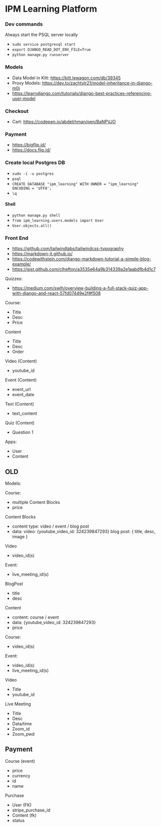 # IPM Learning Platform

### Dev commands

Always start the PSQL server locally
- `sudo service postgresql start`
- `export DJANGO_READ_DOT_ENV_FILE=True`
- `python manage.py runserver`

### Models
- Data Model in Kitt: https://kitt.lewagon.com/db/39345
- Proxy Models: https://dev.to/zachtylr21/model-inheritance-in-django-m0j
- https://learndjango.com/tutorials/django-best-practices-referencing-user-model

### Checkout
- Cart: https://codepen.io/abdelrhman/pen/BaNPVJO

### Payment
- https://bigflip.id/
- https://docs.flip.id/

### Create local Postgres DB
- `sudo -i -u postgres`
- `psql`
- `CREATE DATABASE "ipm_learning" WITH OWNER = "ipm_learning"  ENCODING = 'UTF8';`
- `\q`

#### Shell
- `python manage.py shell`
- `from ipm_learning.users.models import User`
- `User.objects.all()`

### Front End
- https://github.com/tailwindlabs/tailwindcss-typography
- https://markdown-it.github.io/
- https://codewithstein.com/django-markdown-tutorial-a-simple-blog-example/
- https://gist.github.com/clhefton/a3535e64a9b314339a2e1aabdfb4d1c7


Quizzes:
- https://medium.com/swlh/overview-building-a-full-stack-quiz-app-with-django-and-react-57fd07449e2f#f508




Course:
- Title
- Desc
- Price


Content
- Title
- Desc
- Order

Video (Content)
- youtube_id

Event (Content)
- event_url
- event_date

Text (Content)
- text_content

Quiz (Content)
- Question 1



Apps:
- User
- Content



## OLD

Models:

Course: 
- multiple Content Blocks
- price

Content Blocks
- content type: video / event / blog post
- data: 
    video: {youtube_video_id: 324239847293}
    blog post: { title, desc, image }

Video
- video_id(s)

Event:
- live_meeting_id(s)

BlogPost
- title
- desc

Content
- content: course / event
- data: {youtube_video_id: 324239847293}
- price

Course:
- video_id(s)

Event:
- video_id(s)
- live_meeting_id(s)

Video
- Title
- youtube_id

Live Meeting
- Title
- Desc
- Data/time
- Zoom_id
- Zoom_pwd


## Payment

Course (event)
- price
- currency
- id
- name

Purchase
 - User (FK)
 - stripe_purchase_id
 - Content (fk)
 - status